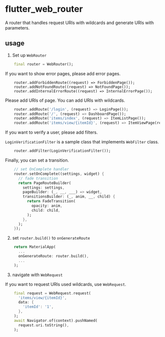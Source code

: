 # flutter_web_router

A router that handles request URIs with wildcards and generate URIs with parameters.

## usage

1. Set up `WebRouter`

```dart
    final router = WebRouter();
```

If you want to show error pages, please add error pages.

```
    router.addForbiddenRoute((request) => ForbiddenPage());
    router.addNotFoundRoute((request) => NotFoundPage());
    router.addInternalErrorRoute((request) => InternalErrorPage());
```

Please add URIs of page. You can add URIs with wildcards.

```dart
    router.addRoute('/login', (request) => LoginPage());
    router.addRoute('/', (request) => DashboardPage());
    router.addRoute('items/index', (request) => ItemListPage());
    router.addRoute('items/view/{itemId}', (request) => ItemViewPage(request: request));
```

If you want to verify a user, please add filters.

`LoginVerificationFilter` is a sample class that implements `WebFilter` class.

```dart
    router.addFilter(LoginVerificationFilter());
```

Finally, you can set a transition.

```dart
    // set OnComplete handler
    router.setOnComplete((settings, widget) {
      // fade transition
      return PageRouteBuilder(
        settings: settings,
        pageBuilder: (_, __, ___) => widget,
        transitionsBuilder: (_, anim, __, child) {
          return FadeTransition(
            opacity: anim,
            child: child,
          );
        },
      );
    });
```

2. set `router.build()` to `onGenerateRoute`

```dart
    return MaterialApp(
      ...
      onGenerateRoute: router.build(),
      ...
    );
```

3. navigate with `WebRequest`

If you want to request URIs used wildcards, use `WebRequest`.

```dart
    final request = WebRequest.request(
      'items/view/{itemId}',
      data: {
        'itemId': '1',
      },
    );
    await Navigator.of(context).pushNamed(
      request.uri.toString(),
    );
```
